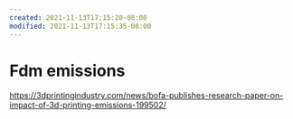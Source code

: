 ```yaml
---
created: 2021-11-13T17:15:20-08:00
modified: 2021-11-13T17:15:35-08:00
---
```


# Fdm emissions

https://3dprintingindustry.com/news/bofa-publishes-research-paper-on-impact-of-3d-printing-emissions-199502/
